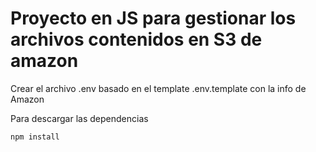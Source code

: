 # Proyecto en JS para gestionar los archivos contenidos en S3 de amazon


Crear el archivo .env basado en el template .env.template con la info de Amazon

Para descargar las dependencias
```bash
npm install
```